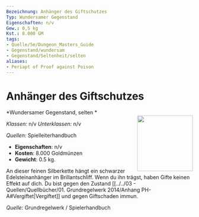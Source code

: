 ```yaml
---
Bezeichnung: Anhänger des Giftschutzes
Typ: Wundersamer Gegenstand
Eigenschaften: n/v
Gew.: 0,5 kg
Kst.: 8.000 GM
tags:
- Quelle/5e/Dungeon_Masters_Guide
- Gegenstand/wundersam
- Gegenstand/Seltenheit/selten
aliases:
- Periapt of Proof against Poison
---
```

# Anhänger des Giftschutzes
*Wundersamer Gegenstand, selten *  
<img src="Symbolik/Gegenstände.webp" align="right" width="150">

_Klassen:_ n/v
_Unterklassen:_  n/v

_Quellen:_ Spielleiterhandbuch

- **Eigenschaften**: n/v
- **Kosten**: 8.000 Goldmünzen
- **Gewicht**: 0.5 kg.

An dieser feinen Silberkette hängt ein schwarzer Edelsteinanhänger im Brillantschliff. Wenn du ihn trägst, haben Gifte keinen Effekt auf dich. Du bist gegen den Zustand [[../../03 - Quellen/Quellbücher/01. Grundregelwerk 2014/Anhang PH-A#Vergiftet|Vergiftet]] und gegen Giftschaden immun.

*Quelle:* Grundregelwerk / Spielerhandbuch
